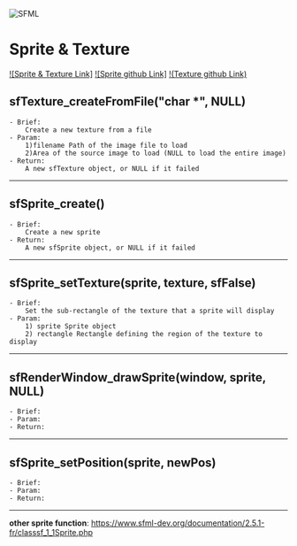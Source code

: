 ![SFML](https://www.sfml-dev.org/images/logo.png)

# Sprite & Texture 

[![Sprite & Texture Link]](https://www.sfml-dev.org/tutorials/2.5/graphics-sprite-fr.php)
[![Sprite github Link]](https://github.com/SFML/CSFML/blob/master/include/SFML/Graphics/Sprite.h)
[!(Texture github Link)](https://github.com/SFML/CSFML/blob/master/include/SFML/Graphics/Texture.h)

## sfTexture_createFromFile("char *", NULL)

    - Brief:
        Create a new texture from a file
    - Param:
        1)filename Path of the image file to load
        2)Area of the source image to load (NULL to load the entire image)
    - Return:
        A new sfTexture object, or NULL if it failed

---

## sfSprite_create()

    - Brief:
        Create a new sprite
    - Return:
        A new sfSprite object, or NULL if it failed

---

## sfSprite_setTexture(sprite, texture, sfFalse)
    - Brief:
        Set the sub-rectangle of the texture that a sprite will display
    - Param:
        1) sprite Sprite object
        2) rectangle Rectangle defining the region of the texture to display

---

## sfRenderWindow_drawSprite(window, sprite, NULL)
    - Brief:
    - Param:
    - Return:
---

## sfSprite_setPosition(sprite, newPos)
    - Brief:
    - Param:
    - Return:
---

**other sprite function**:
https://www.sfml-dev.org/documentation/2.5.1-fr/classsf_1_1Sprite.php


